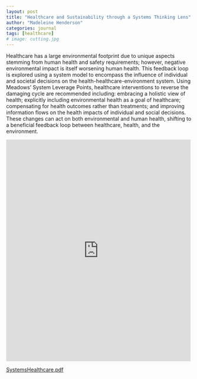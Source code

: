 ```yaml
---
layout: post
title: "Healthcare and Sustainability through a Systems Thinking Lens"
author: "Madeleine Henderson"
categories: journal
tags: [healthcare]
# image: cutting.jpg
---
```


Healthcare has a large environmental footprint due to unique aspects stemming from human health and safety requirements; however, negative environmental impact is itself worsening human health. This feedback loop is explored using a system model to encompass the influence of individual and societal decisions on the health-healthcare-environment system. Using Meadows’ System Leverage Points, healthcare interventions to reverse the damaging cycle are recommended including: embracing a holistic view of health; explicitly including environmental health as a goal of healthcare; compensating for health outcomes rather than treatments; and improving information flows on the health impacts of individual and social decisions. These changes can act on both environmental and human health, shifting to a beneficial feedback loop between healthcare, health, and the environment.  

<embed src="https://ml-henderson.github.io/assets/files/systems_thinking_healthcare_sustainability_essay_final.pdf"
    type="application/pdf" 
    width="500"
    height="600"/>

[SystemsHealthcare.pdf](../assets/files/systems_thinking_healthcare_sustainability_essay_final.pdf)

